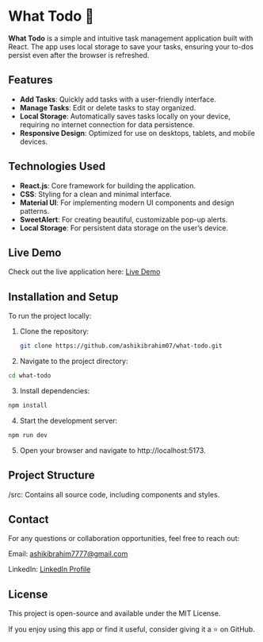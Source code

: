# What Todo  📝

**What Todo** is a simple and intuitive task management application built with React. The app uses local storage to save your tasks, ensuring your to-dos persist even after the browser is refreshed.  

## Features  
- **Add Tasks**: Quickly add tasks with a user-friendly interface.  
- **Manage Tasks**: Edit or delete tasks to stay organized.  
- **Local Storage**: Automatically saves tasks locally on your device, requiring no internet connection for data persistence.  
- **Responsive Design**: Optimized for use on desktops, tablets, and mobile devices.  

## Technologies Used  
- **React.js**: Core framework for building the application.  
- **CSS**: Styling for a clean and minimal interface.
- **Material UI**: For implementing modern UI components and design patterns.
- **SweetAlert**: For creating beautiful, customizable pop-up alerts.
- **Local Storage**: For persistent data storage on the user’s device.  

## Live Demo  
Check out the live application here: [Live Demo](https://what-todo-v1.vercel.app/)  

## Installation and Setup  
To run the project locally:  

1. Clone the repository:  
   ```bash
   git clone https://github.com/ashikibrahim07/what-todo.git
   ```

2. Navigate to the project directory:
  ```bash
  cd what-todo
  ```

3. Install dependencies:
  ```bash
  npm install
  ```

4. Start the development server:
  ```bash
  npm run dev
  ```

5. Open your browser and navigate to http://localhost:5173.

## Project Structure
/src: Contains all source code, including components and styles.

## Contact
For any questions or collaboration opportunities, feel free to reach out:

Email: ashikibrahim7777@gmail.com

LinkedIn: [LinkedIn Profile](https://www.linkedin.com/in/ashik-ibrahim-s/)

## License
This project is open-source and available under the MIT License.

If you enjoy using this app or find it useful, consider giving it a ⭐️ on GitHub.
